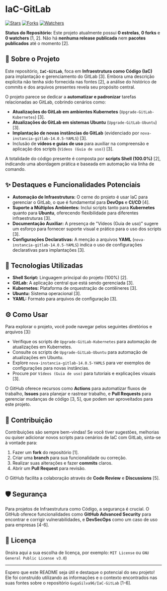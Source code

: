 # IaC-GitLab

[![Stars](https://img.shields.io/github/stars/GugaSilva96/IaC-GitLab?style=flat-square)](https://github.com/GugaSilva96/IaC-GitLab/stargazers)
[![Forks](https://img.shields.io/github/forks/GugaSilva96/IaC-GitLab?style=flat-square)](https://github.com/GugaSilva96/IaC-GitLab/network/members)
[![Watchers](https://img.shields.io/github/watchers/GugaSilva96/IaC-GitLab?style=flat-square)](https://github.com/GugaSilva96/IaC-GitLab/watchers)

**Status do Repositório:** Este projeto atualmente possui **0 estrelas**, **0 forks** e **0 watchers** [1, 2]. Não há **nenhuma release publicada** nem **pacotes publicados** até o momento [2].

## 📖 Sobre o Projeto

Este repositório, **`IaC-GitLab`**, foca em **Infraestrutura como Código (IaC)** para implantação e gerenciamento do GitLab [3]. Embora uma descrição explícita não tenha sido fornecida nas fontes [2], a análise do histórico de commits e dos arquivos presentes revela seu propósito central.

O projeto parece se dedicar a **automatizar e padronizar** tarefas relacionadas ao GitLab, cobrindo cenários como:

*   **Atualizações do GitLab em ambientes Kubernetes** (`Upgrade-GitLab-Kubernetes`) [3].
*   **Atualizações do GitLab em sistemas Ubuntu** (`Upgrade-GitLab-Ubuntu`) [3].
*   **Implantação de novas instâncias do GitLab** (evidenciado por `nova-instancia-gitlab-14.0.5-YAMLS`) [3].
*   Inclusão de **vídeos e guias de uso** para auxiliar na compreensão e aplicação dos scripts (`Vídeos (Guia de uso)`) [3].

A totalidade do código presente é composta por **scripts Shell (100.0%)** [2], indicando uma abordagem prática e baseada em automação via linha de comando.

## ✨ Destaques e Funcionalidades Potenciais

*   **Automação de Infraestrutura:** O cerne do projeto é usar IaC para gerenciar o GitLab, o que é fundamental para **DevOps** e **CI/CD** [4].
*   **Suporte a Múltiplos Ambientes:** Inclui scripts tanto para **Kubernetes** quanto para **Ubuntu**, oferecendo flexibilidade para diferentes infraestruturas [3].
*   **Documentação Auxiliar:** A presença de "Vídeos (Guia de uso)" sugere um esforço para fornecer suporte visual e prático para o uso dos scripts [3].
*   **Configurações Declarativas:** A menção a arquivos **YAML** (`nova-instancia-gitlab-14.0.5-YAMLS`) indica o uso de configurações declarativas para implantações [3].

## 🚀 Tecnologias Utilizadas

*   **Shell Script:** Linguagem principal do projeto (100%) [2].
*   **GitLab:** A aplicação central que está sendo gerenciada [3].
*   **Kubernetes:** Plataforma de orquestração de contêineres [3].
*   **Ubuntu:** Sistema operacional [3].
*   **YAML:** Formato para arquivos de configuração [3].

## ⚙️ Como Usar

Para explorar o projeto, você pode navegar pelos seguintes diretórios e arquivos [3]:

*   Verifique os scripts de `Upgrade-GitLab-Kubernetes` para automação de atualizações em Kubernetes.
*   Consulte os scripts de `Upgrade-GitLab-Ubuntu` para automação de atualizações em Ubuntu.
*   Explore `nova-instancia-gitlab-14.0.5-YAMLS` para ver exemplos de configurações para novas instâncias.
*   Procure por `Vídeos (Guia de uso)` para tutoriais e explicações visuais [3].

O GitHub oferece recursos como **Actions** para automatizar fluxos de trabalho, **Issues** para planejar e rastrear trabalho, e **Pull Requests** para gerenciar mudanças de código [3, 5], que podem ser aproveitados para este projeto.

## 🤝 Contribuição

Contribuições são sempre bem-vindas! Se você tiver sugestões, melhorias ou quiser adicionar novos scripts para cenários de IaC com GitLab, sinta-se à vontade para:

1.  Fazer um **fork** do repositório [1].
2.  Criar uma **branch** para sua funcionalidade ou correção.
3.  Realizar suas alterações e fazer **commits** claros.
4.  Abrir um **Pull Request** para revisão.

O GitHub facilita a colaboração através de **Code Review** e **Discussions** [5].

## 🛡️ Segurança

Para projetos de Infraestrutura como Código, a segurança é crucial. O GitHub oferece funcionalidades como **GitHub Advanced Security** para encontrar e corrigir vulnerabilidades, e **DevSecOps** como um caso de uso para empresas [4-6].

## 📄 Licença

(Insira aqui a sua escolha de licença, por exemplo: `MIT License` ou `GNU General Public License v3.0`)

---

Espero que este README seja útil e destaque o potencial do seu projeto! Ele foi construído utilizando as informações e o contexto encontrados nas suas fontes sobre o repositório `GugaSilva96/IaC-GitLab` [1-6].

